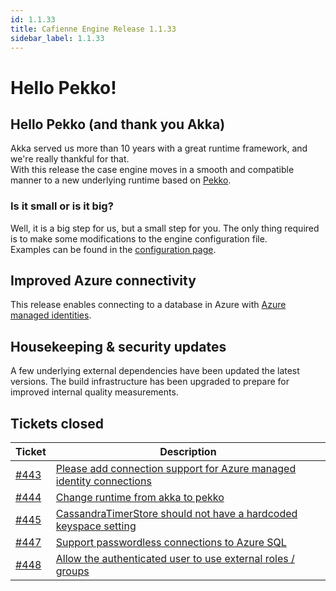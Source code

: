 ```yaml
---
id: 1.1.33
title: Cafienne Engine Release 1.1.33
sidebar_label: 1.1.33
---
```

# Hello Pekko! 


## Hello Pekko (and thank you Akka)
Akka served us more than 10 years with a great runtime framework, and we're really thankful for that.
<br/>
With this release the case engine moves in a smooth and compatible manner to a new underlying runtime based on [Pekko](https://pekko.apache.org/).

### Is it small or is it big? 
Well, it is a big step for us, but a small step for you. The only thing required is to make some modifications to the engine configuration file.
<br/>Examples can be found in the [configuration page](../engine/configuration).

## Improved Azure connectivity
This release enables connecting to a database in Azure with [Azure managed identities](https://learn.microsoft.com/en-us/entra/identity/managed-identities-azure-resources/overview).


## Housekeeping & security updates
A few underlying external dependencies have been updated the latest versions.
The build infrastructure has been upgraded to prepare for improved internal quality measurements.

## Tickets closed

| Ticket   | Description |
|----------|-------------|
| [#443](https://github.com/cafienne/cafienne-engine/issues/443) | [Please add connection support for Azure managed identity connections](https://github.com/cafienne/cafienne-engine/issues/443)
| [#444](https://github.com/cafienne/cafienne-engine/issues/444) | [Change runtime from akka to pekko](https://github.com/cafienne/cafienne-engine/issues/444)
| [#445](https://github.com/cafienne/cafienne-engine/issues/445) | [CassandraTimerStore should not have a hardcoded keyspace setting](https://github.com/cafienne/cafienne-engine445/issues/)
| [#447](https://github.com/cafienne/cafienne-engine/issues/447) | [Support passwordless connections to Azure SQL](https://github.com/cafienne/cafienne-engine/issues/447)
| [#448](https://github.com/cafienne/cafienne-engine/issues/448) | [Allow the authenticated user to use external roles / groups](https://github.com/cafienne/cafienne-engine/issues/448)
